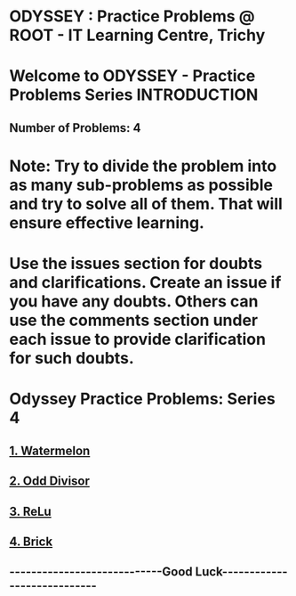 # ODYSSEY : Practice Problems @ ROOT - IT Learning Centre, Trichy
# Welcome to ODYSSEY - Practice Problems Series INTRODUCTION
## Number of Problems:  4

# Note: Try to divide the problem into as many sub-problems as possible and try to solve all of them. That will ensure effective learning.

# Use the issues section for doubts and clarifications. Create an issue if you have any doubts. Others can use the comments section under each issue to provide clarification for such doubts.

# Odyssey Practice Problems: Series  4

## [1. Watermelon](https://codeforces.com/contest/4/problem/A)

## [2. Odd Divisor](https://codeforces.com/contest/1475/problem/A)

## [3. ReLu](https://atcoder.jp/contests/abc183/tasks/abc183_a)

## [4. Brick ](https://atcoder.jp/contests/abc186/tasks/abc186_a)


## ----------------------------Good Luck----------------------------
